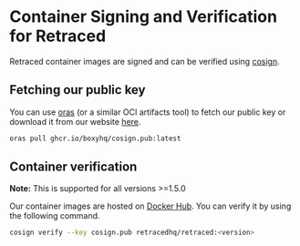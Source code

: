 # Container Signing and Verification for Retraced

Retraced container images are signed and can be verified using [cosign](https://github.com/sigstore/cosign).

## Fetching our public key

You can use [oras](https://oras.land/docs/how_to_guides/installation) (or a similar OCI artifacts tool) to fetch our public key or download it from our website [here](https://boxyhq.com/.well-known/cosign.pub).

```bash
oras pull ghcr.io/boxyhq/cosign.pub:latest
```

## Container verification

**Note:** This is supported for all versions >=1.5.0

Our container images are hosted on [Docker Hub](https://hub.docker.com/r/retracedhq/retraced/tags). You can verify it by using the following command.

```bash
cosign verify --key cosign.pub retracedhq/retraced:<version>
```

